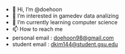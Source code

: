 - 👋 Hi, I’m @doehoon
- 👀 I’m interested in gamedev data analizing 
- 🌱 I’m currently learning computer science
- 📫 How to reach me 
- personal email : doehoon98@gmail.com
- student email : dkim144@student.gsu.edu
<!---
doehoon/doehoon is a ✨ special ✨ repository because its `README.md` (this file) appears on your GitHub profile.
You can click the Preview link to take a look at your changes.
--->
